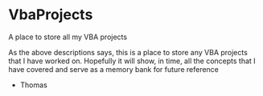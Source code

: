 # VbaProjects
A place to store all my VBA projects

As the above descriptions says, this is a place to store any VBA projects that I have worked on. Hopefully it will show, in time, all the concepts that I have covered and serve as a memory bank for future reference

 - Thomas
 
